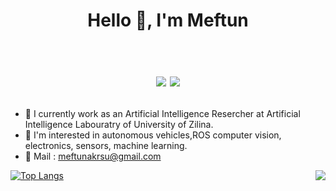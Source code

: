 
<h1 align="center">Hello 👋, I'm Meftun <br /><br /> 
 

[![](https://img.shields.io/badge/linkedin-%230077B5.svg?&style=for-the-badge&logo=linkedin&logoColor=white)](https://www.linkedin.com/in/meftunakarsu/)
[![](https://img.shields.io/badge/instagram-%23E4405F.svg?&style=for-the-badge&logo=instagram&logoColor=white)](https://www.instagram.com/mftnakrsu/)

</h1>



- 🔭 I currently work as an Artificial Intelligence Resercher at Artificial Intelligence Labouratry of University of Zilina.
- 🚒 I'm interested in autonomous vehicles,ROS computer vision, electronics, sensors, machine learning. 
- 📝 Mail : meftunakrsu@gmail.com
 
 



[![Top Langs](https://github-readme-stats.vercel.app/api/top-langs/?username=mftnakrsu&hide=java,html,css&theme=dracula)](https://github.com/anuraghazra/github-readme-stats) 
 <img align='right' src="https://github-readme-stats.vercel.app/api?username=mftnakrsu&show_icons=true%22">

